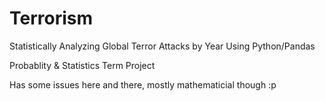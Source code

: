 # Terrorism
Statistically Analyzing Global Terror Attacks by Year Using Python/Pandas

Probablity & Statistics Term Project

Has some issues here and there, mostly mathematicial though :p 
